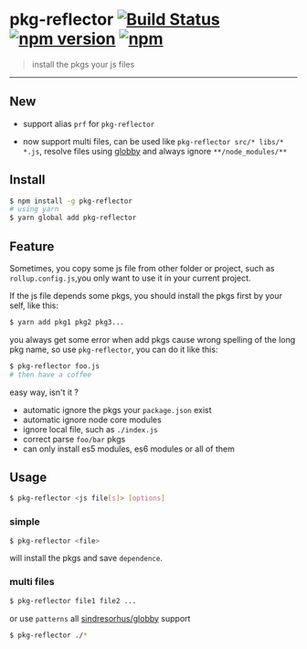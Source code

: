 # pkg-reflector [![Build Status](https://img.shields.io/circleci/project/zcong1993/pkg-reflector/master.svg?style=flat)](https://circleci.com/gh/zcong1993/pkg-reflector) [![npm version](https://badge.fury.io/js/pkg-reflector.svg)](https://badge.fury.io/js/pkg-reflector) [![npm](https://img.shields.io/npm/dm/pkg-reflector.svg)](https://www.npmjs.com/package/pkg-reflector)

> install the pkgs your js files


---

## New

- support alias `prf` for `pkg-reflector`

- now support multi files, can be used like `pkg-reflector src/* libs/* *.js`, resolve files using [globby](https://github.com/sindresorhus/globby) and always ignore `**/node_modules/**`

## Install

```sh
$ npm install -g pkg-reflector
# using yarn
$ yarn global add pkg-reflector
```

## Feature

Sometimes, you copy some js file from other folder or project, such as `rollup.config.js`,you only want to use it in your current project.

If the js file depends some pkgs, you should install the pkgs first by your self, like this:

```sh
$ yarn add pkg1 pkg2 pkg3...
```

you always get some error when add pkgs cause wrong spelling of the long pkg name, so use `pkg-reflector`, you can do it like this:

```sh
$ pkg-reflector foo.js
# then have a coffee
```

easy way, isn't it ?

- automatic ignore the pkgs your `package.json` exist
- automatic ignore node core modules
- ignore local file, such as `./index.js`
- correct parse `foo/bar` pkgs
- can only install es5 modules, es6 modules or all of them

## Usage
```sh
$ pkg-reflector <js file[s]> [options]
```

### simple
```sh
$ pkg-reflector <file>
```


will install the pkgs and save `dependence`.

### multi files

```sh
$ pkg-reflector file1 file2 ...
```

or use `patterns` all [sindresorhus/globby](https://github.com/sindresorhus/globby) support

```sh
$ pkg-reflector ./* 
```
